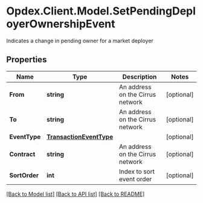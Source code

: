 # Opdex.Client.Model.SetPendingDeployerOwnershipEvent
Indicates a change in pending owner for a market deployer

## Properties

Name | Type | Description | Notes
------------ | ------------- | ------------- | -------------
**From** | **string** | An address on the Cirrus network | [optional] 
**To** | **string** | An address on the Cirrus network | [optional] 
**EventType** | [**TransactionEventType**](TransactionEventType.md) |  | [optional] 
**Contract** | **string** | An address on the Cirrus network | [optional] 
**SortOrder** | **int** | Index to sort event order | [optional] 

[[Back to Model list]](../README.md#documentation-for-models) [[Back to API list]](../README.md#documentation-for-api-endpoints) [[Back to README]](../README.md)

